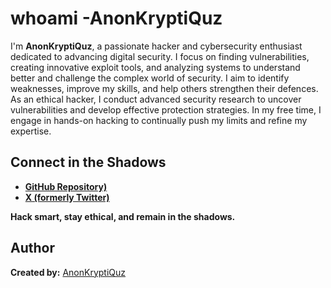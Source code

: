 # whoami -AnonKryptiQuz

I'm **AnonKryptiQuz**, a passionate hacker and cybersecurity enthusiast dedicated to advancing digital security. I focus on finding vulnerabilities, creating innovative exploit tools, and analyzing systems to understand better and challenge the complex world of security. I aim to identify weaknesses, improve my skills, and help others strengthen their defences. As an ethical hacker, I conduct advanced security research to uncover vulnerabilities and develop effective protection strategies. In my free time, I engage in hands-on hacking to continually push my limits and refine my expertise.

## Connect in the Shadows
- **[GitHub Repository)](https://github.com/AnonKryptiQuz)**
- **[X (formerly Twitter)](https://x.com/AnonKryptiQuz)**

**Hack smart, stay ethical, and remain in the shadows.**

## **Author**

**Created by:** [AnonKryptiQuz](https://AnonKryptiQuz.github.io/)

